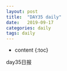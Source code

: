 ```yaml
---
layout: post
title:  "DAY35 daily"
date:   2019-09-17
categories: daily
tags: daily
---
```


* content
{:toc}

day35日报









